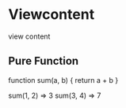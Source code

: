 # Viewcontent

view 
content





## Pure Function

function sum(a, b) {
   return a + b
}

sum(1, 2)  => 3
sum(3, 4)  => 7